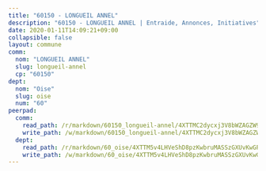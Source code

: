 ```yaml
---
title: "60150 - LONGUEIL ANNEL"
description: "60150 - LONGUEIL ANNEL | Entraide, Annonces, Initiatives"
date: 2020-01-11T14:09:21+09:00
collapsible: false
layout: commune
comm:
  nom: "LONGUEIL ANNEL"
  slug: longueil-annel
  cp: "60150"
dept:
  nom: "Oise"
  slug: oise
  num: "60"
peerpad:
  comm:
    read_path: /r/markdown/60150_longueil-annel/4XTTMC2dycxj3V8bWZAGZW96LN7FVjrXqKZVmiQMUV9s49oH3
    write_path: /w/markdown/60150_longueil-annel/4XTTMC2dycxj3V8bWZAGZW96LN7FVjrXqKZVmiQMUV9s49oH3-K3TgUUAq7Pxvs8UbS7CM3BczYmsa2inDhmDkTy9sCb9UEqGVKHSbohehZAJDubMrYNiM6F7uQ2zRFdzDb1tXHMoezgUFhU1Meq2d2QFu2CsGt972hqJ8f7QkYq2qsBb1Gjk6t8tR
  dept:
    read_path: /r/markdown/60_oise/4XTTM5v4LHVeShD8pzKwbruMASSzGXUvKwGPyPNR6Aq6aruGY
    write_path: /w/markdown/60_oise/4XTTM5v4LHVeShD8pzKwbruMASSzGXUvKwGPyPNR6Aq6aruGY-K3TgTfEPmBuMGxs3WizC7aafmuSUvuvwsE7nM986pS4fEczEhokrfL1mXNtU722XatpEcDhfhLf5xd24JkCKBD4DcQHeF5CYjEkAVzDN3PuQerZfYGZ5zy2XFcJNh2Z1pYjLoQTn
---
```


